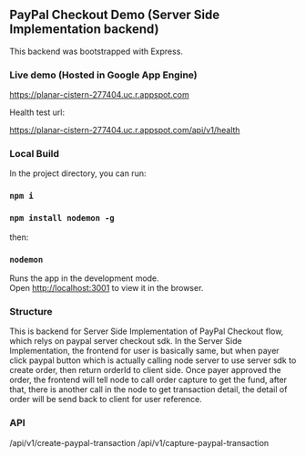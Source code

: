 ## PayPal Checkout Demo (Server Side Implementation backend)

This backend was bootstrapped with Express.

### Live demo (Hosted in Google App Engine)

https://planar-cistern-277404.uc.r.appspot.com

Health test url:

https://planar-cistern-277404.uc.r.appspot.com/api/v1/health

### Local Build

In the project directory, you can run:

### `npm i`

### `npm install nodemon -g`

then:

### `nodemon`

Runs the app in the development mode.<br />
Open [http://localhost:3001](http://localhost:3001) to view it in the browser.

### Structure

This is backend for Server Side Implementation of PayPal Checkout flow, which relys on paypal server checkout sdk. In the Server Side Implementation, the frontend for user is basically same, but when payer click paypal button which is actually calling node server to use server sdk to create order, then return orderId to client side. Once payer approved the order, the frontend will tell node to call order capture to get the fund, after that, there is another call in the node to get transaction detail, the detail of order will be send back to client for user reference.

### API

/api/v1/create-paypal-transaction
/api/v1/capture-paypal-transaction
